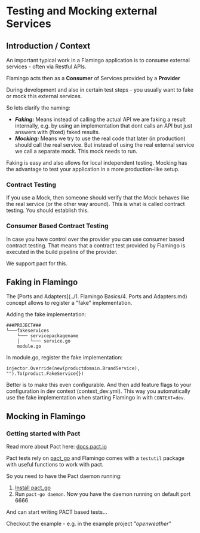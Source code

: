 # Testing and Mocking external Services

## Introduction / Context
An important typical work in a Flamingo application is to consume external services - often via Restful APIs.

Flamingo acts then as a **Consumer** of Services provided by a **Provider**

During development and also in certain test steps - you usually want to fake or mock this external services. 

So lets clarify the naming:

* ***Faking:***  Means instead of calling the actual API we are faking a result internally, e.g. by using an implementation that dont calls an API but just answers with (fixed) faked results.
* ***Mocking:*** Means we try to use the real code that later (in production) should call the real service. But instead of using the real external service we call a separate mock. This mock needs to run.

Faking is easy and also allows for local independent testing.
Mocking has the advantage to test your application in a more production-like setup.

### Contract Testing
If you use a Mock, then someone should verify that the Mock behaves like the real service (or the other way around).
This is what is called contract testing.
You should establish this.

### Consumer Based Contract Testing
In case you have control over the provider you can use consumer based contract testing.
That means that a contract test provided by Flamingo is executed in the build pipeline of the provider.

We support pact for this.

## Faking in Flamingo
The [Ports and Adapters](../1. Flamingo Basics/4. Ports and Adapters.md) concept allows to register a "fake" implementation.

Adding the fake implementation:

```
###PROJECT###
└───fakeservices
    └─── servicepackagename
    │    └─── service.go
    module.go
```

In module.go, register the fake implementation:

```
injector.Override(new(productdomain.BrandService), "").To(product.FakeService{})
```

Better is to make this even configurable. And then add feature flags to your configuration in dev context (context_dev.yml).
This way you automatically use the fake implementation when starting Flamingo in with `CONTEXT=dev`.

## Mocking in Flamingo

### Getting started with Pact
Read more about Pact here: [docs.pact.io](https://docs.pact.io/)

Pact tests rely on [pact_go](https://github.com/pact-foundation/pact-go/) and Flamingo comes with a `testutil` package with useful functions to work with pact.

So you need to have the Pact daemon running:

1. [Install pact_go](https://github.com/pact-foundation/pact-go/#installation)
2. Run `pact-go daemon`. Now you have the daemon running on default port 6666

And can start writing PACT based tests... 

Checkout the example - e.g. in the example project  *"openweather"*

[todo]: <> (todo: deeplink openweather)

